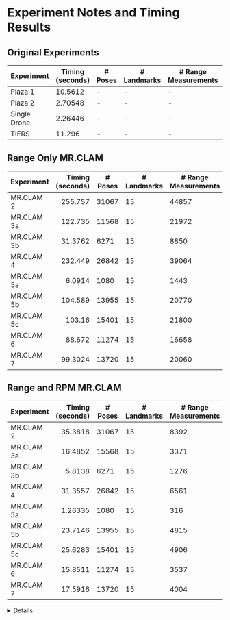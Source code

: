 # Experiment Notes and Timing Results

## Original Experiments

| Experiment   | Timing (seconds) | # Poses | # Landmarks | # Range Measurements | # RPM Measurements |
| ------------ | ---------------- | ------- | ----------- | -------------------- | ------------------ |
| Plaza 1      | 10.5612          | -       | -           | -                    | -                  |
| Plaza 2      | 2.70548          | -       | -           | -                    | -                  |
| Single Drone | 2.26446          | -       | -           | -                    | -                  |
| TIERS        | 11.296           | -       | -           | -                    | -                  |

## Range Only MR.CLAM

| Experiment | Timing (seconds) | # Poses | # Landmarks | # Range Measurements |
| ---------- | ---------------: | ------- | ----------- | -------------------- |
| MR.CLAM 2  |          255.757 | 31067   | 15          | 44857                |
| MR.CLAM 3a |          122.735 | 11568   | 15          | 21972                |
| MR.CLAM 3b |          31.3762 | 6271    | 15          | 8850                 |
| MR.CLAM 4  |          232.449 | 26842   | 15          | 39064                |
| MR.CLAM 5a |           6.0914 | 1080    | 15          | 1443                 |
| MR.CLAM 5b |          104.589 | 13955   | 15          | 20770                |
| MR.CLAM 5c |           103.16 | 15401   | 15          | 21800                |
| MR.CLAM 6  |           88.672 | 11274   | 15          | 16658                |
| MR.CLAM 7  |          99.3024 | 13720   | 15          | 20060                |


## Range and RPM MR.CLAM


| Experiment | Timing (seconds) | # Poses | # Landmarks | # Range Measurements | # RPM Measurements |
| ---------- | ---------------: | ------- | ----------- | -------------------- | ------------------ |
| MR.CLAM 2  |          35.3818 | 31067   | 15          | 8392                 | 36465              |
| MR.CLAM 3a |          16.4852 | 15568   | 15          | 3371                 | 18601              |
| MR.CLAM 3b |           5.8138 | 6271    | 15          | 1276                 | 7574               |
| MR.CLAM 4  |          31.3557 | 26842   | 15          | 6561                 | 32503              |
| MR.CLAM 5a |          1.26335 | 1080    | 15          | 316                  | 1127               |
| MR.CLAM 5b |          23.7146 | 13955   | 15          | 4815                 | 15955              |
| MR.CLAM 5c |          25.6283 | 15401   | 15          | 4906                 | 16894              |
| MR.CLAM 6  |          15.8511 | 11274   | 15          | 3537                 | 13121              |
| MR.CLAM 7  |          17.5916 | 13720   | 15          | 4004                 | 16056              |



<details>
Solving data/mrclam/range_and_rpm/mrclam2.pyfg

Solving problem at rank 3
Obtained solution with objective value: 7056.309528
Result is certified: 0 with eta: 0.007056 and theta: -0.005382

Solving problem at rank 4
Obtained solution with objective value: 7052.867355
Result is certified: 0 with eta: 0.007053 and theta: -0.003528

Solving problem at rank 5
Obtained solution with objective value: 7052.465391
Result is certified: 0 with eta: 0.007052 and theta: -0.005390

Solving problem at rank 6
Obtained solution with objective value: 7052.082564
Result is certified: 0 with eta: 0.007052 and theta: -0.014062

Solving problem at rank 7
Obtained solution with objective value: 7051.839907
Result is certified: 0 with eta: 0.007052 and theta: -0.013022

Solving problem at rank 8
Obtained solution with objective value: 7051.675059
Result is certified: 1 with eta: 0.007052 and theta: 0.000000

Projecting solution to rank 2 and refining.
Out of 31067 blocks, 0 have positive determinant. This is 0.000000% of the total.
Obtained solution with objective value: 7059.973997
Final solution is certified: 0 with eta: 0.007060 and theta: -0.083334
CORA took 35.3818 seconds

Solving data/mrclam/range_and_rpm/mrclam3a.pyfg

Solving problem at rank 3
Obtained solution with objective value: 1672.338772
Result is certified: 0 with eta: 0.001672 and theta: -0.001020

Solving problem at rank 4
Obtained solution with objective value: 1671.582965
Result is certified: 1 with eta: 0.001672 and theta: 0.000000

Projecting solution to rank 2 and refining.
Out of 15568 blocks, 205 have positive determinant. This is 1.316804% of the total.
Obtained solution with objective value: 1670.938871
Final solution is certified: 0 with eta: 0.001671 and theta: -0.001800
CORA took 16.4852 seconds

Solving data/mrclam/range_and_rpm/mrclam3b.pyfg

Solving problem at rank 3
Obtained solution with objective value: 1114.300903
Result is certified: 0 with eta: 0.001114 and theta: -0.000739

Solving problem at rank 4
Obtained solution with objective value: 1114.036899
Result is certified: 0 with eta: 0.001114 and theta: -0.001099

Solving problem at rank 5
Obtained solution with objective value: 1113.837982
Result is certified: 0 with eta: 0.001114 and theta: -0.000899

Solving problem at rank 6
Obtained solution with objective value: 1113.592745
Result is certified: 1 with eta: 0.001114 and theta: 0.000000

Projecting solution to rank 2 and refining.
Out of 6271 blocks, 6239 have positive determinant. This is 99.489715% of the total.
Obtained solution with objective value: 1114.177407
Final solution is certified: 0 with eta: 0.001114 and theta: -0.011011
CORA took 5.8138 seconds

Solving data/mrclam/range_and_rpm/mrclam4.pyfg

Solving problem at rank 3
Obtained solution with objective value: 4886.186750
Result is certified: 0 with eta: 0.004886 and theta: -0.665794

Solving problem at rank 4
Obtained solution with objective value: 4885.104424
Result is certified: 0 with eta: 0.004885 and theta: -3.473149

Solving problem at rank 5
Obtained solution with objective value: 4157.993238
Result is certified: 0 with eta: 0.004158 and theta: -0.002200

Solving problem at rank 6
Obtained solution with objective value: 4157.955639
Result is certified: 0 with eta: 0.004158 and theta: -0.002302

Solving problem at rank 7
Obtained solution with objective value: 4157.944573
Result is certified: 0 with eta: 0.004158 and theta: -0.005734

Solving problem at rank 8
Obtained solution with objective value: 4157.941310
Result is certified: 1 with eta: 0.004158 and theta: 0.000000

Projecting solution to rank 2 and refining.
Out of 26842 blocks, 26842 have positive determinant. This is 100.000000% of the total.
Obtained solution with objective value: 4158.088361
Final solution is certified: 0 with eta: 0.004158 and theta: -0.061544
CORA took 31.3557 seconds

Solving data/mrclam/range_and_rpm/mrclam5a.pyfg

Solving problem at rank 3
Obtained solution with objective value: 58.890538
Result is certified: 1 with eta: 0.000059 and theta: 0.000000

Projecting solution to rank 2 and refining.
Out of 1080 blocks, 534 have positive determinant. This is 49.444444% of the total.
Obtained solution with objective value: 75.280277
Final solution is certified: 0 with eta: 0.000075 and theta: -0.013838
CORA took 1.26335 seconds

Solving data/mrclam/range_and_rpm/mrclam5b.pyfg

Solving problem at rank 3
Obtained solution with objective value: 1550.229908
Result is certified: 0 with eta: 0.001550 and theta: -0.000791

Solving problem at rank 4
Obtained solution with objective value: 1547.710450
Result is certified: 0 with eta: 0.001548 and theta: -0.001178

Solving problem at rank 5
Obtained solution with objective value: 1547.190794
Result is certified: 0 with eta: 0.001547 and theta: -0.000813

Solving problem at rank 6
Obtained solution with objective value: 1547.093495
Result is certified: 0 with eta: 0.001547 and theta: -0.006812

Solving problem at rank 7
Obtained solution with objective value: 1547.060433
Result is certified: 0 with eta: 0.001547 and theta: -0.009454

Solving problem at rank 8
Obtained solution with objective value: 1547.053852
Result is certified: 0 with eta: 0.001547 and theta: -0.001430

Solving problem at rank 9
Obtained solution with objective value: 1546.918200
Result is certified: 0 with eta: 0.001547 and theta: -0.006338

Solving problem at rank 10
Obtained solution with objective value: 1546.868110
Result is certified: 0 with eta: 0.001547 and theta: -0.013080

Projecting solution to rank 2 and refining.
Out of 13955 blocks, 13955 have positive determinant. This is 100.000000% of the total.
Obtained solution with objective value: 1555.616078
Final solution is certified: 0 with eta: 0.001556 and theta: -0.036298
CORA took 23.7146 seconds

Solving data/mrclam/range_and_rpm/mrclam5c.pyfg

Solving problem at rank 3
Obtained solution with objective value: 2203.103105
Result is certified: 0 with eta: 0.002203 and theta: -0.105263

Solving problem at rank 4
Obtained solution with objective value: 1695.057436
Result is certified: 0 with eta: 0.001695 and theta: -0.001158

Solving problem at rank 5
Obtained solution with objective value: 1694.964185
Result is certified: 0 with eta: 0.001695 and theta: -0.000856

Solving problem at rank 6
Obtained solution with objective value: 1694.744769
Result is certified: 0 with eta: 0.001695 and theta: -0.006562

Solving problem at rank 7
Obtained solution with objective value: 1694.692664
Result is certified: 0 with eta: 0.001695 and theta: -0.001176

Solving problem at rank 8
Obtained solution with objective value: 1694.524673
Result is certified: 0 with eta: 0.001695 and theta: -0.010525

Solving problem at rank 9
Obtained solution with objective value: 1694.479860
Result is certified: 0 with eta: 0.001694 and theta: -0.000948

Solving problem at rank 10
Obtained solution with objective value: 1694.346055
Result is certified: 0 with eta: 0.001694 and theta: -0.008909

Projecting solution to rank 2 and refining.
Out of 15401 blocks, 0 have positive determinant. This is 0.000000% of the total.
Obtained solution with objective value: 1700.698467
Final solution is certified: 0 with eta: 0.001701 and theta: -0.100971
CORA took 25.6283 seconds

Solving data/mrclam/range_and_rpm/mrclam6.pyfg

Solving problem at rank 3
Obtained solution with objective value: 3138.219718
Result is certified: 0 with eta: 0.003138 and theta: -0.001662

Solving problem at rank 4
Obtained solution with objective value: 3137.212063
Result is certified: 0 with eta: 0.003137 and theta: -0.008975

Solving problem at rank 5
Obtained solution with objective value: 3136.325024
Result is certified: 0 with eta: 0.003136 and theta: -0.014310

Solving problem at rank 6
Obtained solution with objective value: 3136.051568
Result is certified: 0 with eta: 0.003136 and theta: -0.008982

Solving problem at rank 7
Obtained solution with objective value: 3135.469158
Result is certified: 0 with eta: 0.003135 and theta: -0.017083

Solving problem at rank 8
Obtained solution with objective value: 3135.281277
Result is certified: 0 with eta: 0.003135 and theta: -0.004617

Solving problem at rank 9
Obtained solution with objective value: 3135.023159
Result is certified: 0 with eta: 0.003135 and theta: -0.001762

Solving problem at rank 10
Obtained solution with objective value: 3134.819336
Result is certified: 0 with eta: 0.003135 and theta: -0.001664

Projecting solution to rank 2 and refining.
Out of 11274 blocks, 11274 have positive determinant. This is 100.000000% of the total.
Obtained solution with objective value: 3152.346062
Final solution is certified: 0 with eta: 0.003152 and theta: -0.037511
CORA took 15.8511 seconds

Solving data/mrclam/range_and_rpm/mrclam7.pyfg

Solving problem at rank 3
Obtained solution with objective value: 3038.745942
Result is certified: 0 with eta: 0.003039 and theta: -0.001520

Solving problem at rank 4
Obtained solution with objective value: 3038.655156
Result is certified: 0 with eta: 0.003039 and theta: -0.008282

Solving problem at rank 5
Obtained solution with objective value: 3038.561468
Result is certified: 0 with eta: 0.003039 and theta: -0.005450

Solving problem at rank 6
Obtained solution with objective value: 3038.480235
Result is certified: 0 with eta: 0.003038 and theta: -0.005523

Solving problem at rank 7
Obtained solution with objective value: 3038.411905
Result is certified: 0 with eta: 0.003038 and theta: -0.008041

Solving problem at rank 8
Obtained solution with objective value: 3038.345194
Result is certified: 0 with eta: 0.003038 and theta: -0.003883

Solving problem at rank 9
Obtained solution with objective value: 3038.316805
Result is certified: 0 with eta: 0.003038 and theta: -0.006311

Solving problem at rank 10
Obtained solution with objective value: 3038.172892
Result is certified: 0 with eta: 0.003038 and theta: -0.006733

Projecting solution to rank 2 and refining.
Out of 13720 blocks, 13714 have positive determinant. This is 99.956268% of the total.
Obtained solution with objective value: 3110.425700
Final solution is certified: 0 with eta: 0.003110 and theta: -0.066661
CORA took 17.5916 seconds
</details>
